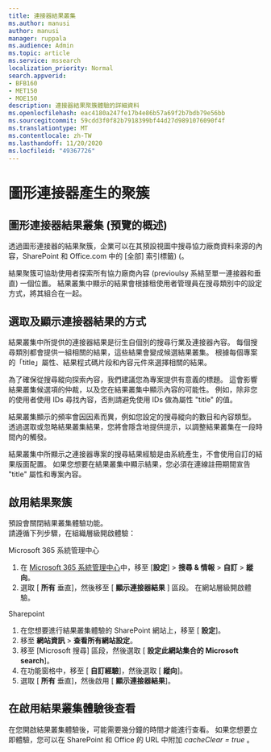 ```yaml
---
title: 連接器結果叢集
ms.author: manusi
author: manusi
manager: ruppala
ms.audience: Admin
ms.topic: article
ms.service: mssearch
localization_priority: Normal
search.appverid:
- BFB160
- MET150
- MOE150
description: 連接器結果聚簇體驗的詳細資料
ms.openlocfilehash: eac4180a247fe17b4e86b57a69f2b7bdb79e56bb
ms.sourcegitcommit: 59cdd3f0f82b7918399bf44d27d9891076090f4f
ms.translationtype: MT
ms.contentlocale: zh-TW
ms.lasthandoff: 11/20/2020
ms.locfileid: "49367726"
---
```

# <a name="graph-connectors-result-cluster"></a>圖形連接器產生的聚簇

## <a name="overview-of-the-graph-connectors-result-cluster-preview"></a>圖形連接器結果叢集 (預覽的概述)   

 透過圖形連接器的結果聚簇，企業可以在其預設視圖中搜尋協力廠商資料來源的內容，SharePoint 和 Office.com 中的 [全部] 索引標籤)  (。

結果聚簇可協助使用者探索所有協力廠商內容 (previoulsy 系結至單一連接器和垂直) 一個位置。 結果叢集中顯示的結果會根據租使用者管理員在搜尋類別中的設定方式，將其組合在一起。  

## <a name="how-connector-results-are-selected-and-displayed"></a>選取及顯示連接器結果的方式

結果叢集中所提供的連接器結果是衍生自個別的搜尋行業及連接器內容。 每個搜尋類別都會提供一組相關的結果，這些結果會變成候選結果叢集。 根據每個專案的「title」屬性、結果程式碼片段和內容元件來選擇相關的結果。

為了確保從搜尋縱向探索內容，我們建議您為專案提供有意義的標題。 這會影響結果叢集候選項的仲裁，以及您在結果叢集中顯示內容的可能性。 例如，除非您的使用者使用 IDs 尋找內容，否則請避免使用 IDs 做為屬性 "title" 的值。

結果叢集顯示的頻率會因因素而異，例如您設定的搜尋縱向的數目和內容類型。 透過選取或忽略結果叢集結果，您將會隱含地提供提示，以調整結果叢集在一段時間內的觸發。

結果叢集中所顯示之連接器專案的搜尋結果經驗是由系統產生，不會使用自訂的結果版面配置。 如果您想要在結果叢集中顯示結果，您必須在連線註冊期間宣告 "title" 屬性和專案內容。

## <a name="enable-result-clusters"></a>啟用結果聚簇
  
預設會關閉結果叢集體驗功能。  
請遵循下列步驟，在組織層級開啟體驗：

Microsoft 365 系統管理中心

1. 在 [Microsoft 365 系統管理中心](https://admin.microsoft.com/)中，移至 [**設定**]  >  **搜尋 & 情報**  >  **自訂**  >  **縱向**。  
2. 選取 [ **所有** 垂直]，然後移至 [ **顯示連接器結果** ] 區段。 在網站層級開啟體驗。

Sharepoint

1. 在您想要進行結果叢集體驗的 SharePoint 網站上，移至 [ **設定**]。
2. 移至 **網站資訊** > **查看所有網站設定**。
3. 移至 [Microsoft 搜尋] 區段，然後選取 [ **設定此網站集合的 Microsoft search**]。
4. 在功能窗格中，移至 [ **自訂經驗**]，然後選取 [ **縱向**]。
5. 選取 [ **所有** 垂直]，然後啟用 [ **顯示連接器結果**]。

## <a name="view-the-result-cluster-experience-after-it-is-enabled"></a>在啟用結果叢集體驗後查看

在您開啟結果叢集體驗後，可能需要幾分鐘的時間才能進行查看。 如果您想要立即體驗，您可以在 SharePoint 和 Office 的 URL 中附加 *cacheClear = true* 。
